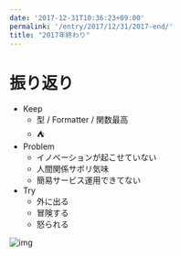 ```yaml
---
date: '2017-12-31T10:36:23+09:00'
permalink: '/entry/2017/12/31/2017-end/'
title: "2017年終わり"
---
```


# 振り返り

* Keep
  * 型 / Formatter / 関数最高
  * ⛺
* Problem
  * イノベーションが起こせていない
  * 人間関係サボリ気味
  * 簡易サービス運用できてない
* Try
  * 外に出る
  * 冒険する
  * 怒られる

![img](http://3.bp.blogspot.com/-GBGkimLCqT0/VsGsAU-G2OI/AAAAAAAA354/CCOA653iUmw/s800/drink_atsukan.png)
